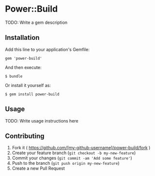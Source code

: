 # Power::Build

TODO: Write a gem description

## Installation

Add this line to your application's Gemfile:

    gem 'power-build'

And then execute:

    $ bundle

Or install it yourself as:

    $ gem install power-build

## Usage

TODO: Write usage instructions here

## Contributing

1. Fork it ( https://github.com/[my-github-username]/power-build/fork )
2. Create your feature branch (`git checkout -b my-new-feature`)
3. Commit your changes (`git commit -am 'Add some feature'`)
4. Push to the branch (`git push origin my-new-feature`)
5. Create a new Pull Request
